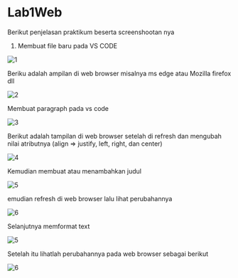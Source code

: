 # Lab1Web
Berikut penjelasan praktikum beserta screenshootan nya 
1.	Membuat file baru pada VS CODE 

![1](https://user-images.githubusercontent.com/56387936/113469037-84cbd480-9474-11eb-81d7-26522027003d.JPG)

Beriku adalah ampilan di web browser misalnya ms edge atau Mozilla firefox dll

![2](https://user-images.githubusercontent.com/56387936/113469103-163b4680-9475-11eb-8012-d888de846e98.JPG)

Membuat paragraph pada vs code 

![3](https://user-images.githubusercontent.com/56387936/113469147-80ec8200-9475-11eb-805a-11355fcafc04.JPG)

Berikut adalah tampilan di web browser setelah di refresh dan mengubah nilai atributnya (align => justify, left, right, dan center)

![4](https://user-images.githubusercontent.com/56387936/113469189-e93b6380-9475-11eb-86af-5bc3dc66fe60.JPG)

Kemudian membuat atau menambahkan judul  

![5](https://user-images.githubusercontent.com/56387936/113469227-3586a380-9476-11eb-81be-72a600570a27.JPG)

emudian refresh di web browser lalu lihat perubahannya 

![6](https://user-images.githubusercontent.com/56387936/113469477-eccfea00-9477-11eb-8b47-561c365d4413.JPG)

Selanjutnya memformat text

![5](https://user-images.githubusercontent.com/56387936/113469503-38829380-9478-11eb-9938-637b6fc3b358.JPG)

Setelah itu lihatlah perubahannya pada web browser sebagai berikut 

![6](https://user-images.githubusercontent.com/56387936/113469584-dc6c3f00-9478-11eb-81df-6892e3a2dd67.JPG)



